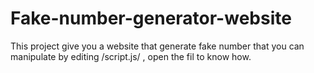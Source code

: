 # Fake-number-generator-website
This project give you a website that generate fake number that you can manipulate by editing /script.js/ , open the fil to know how.
